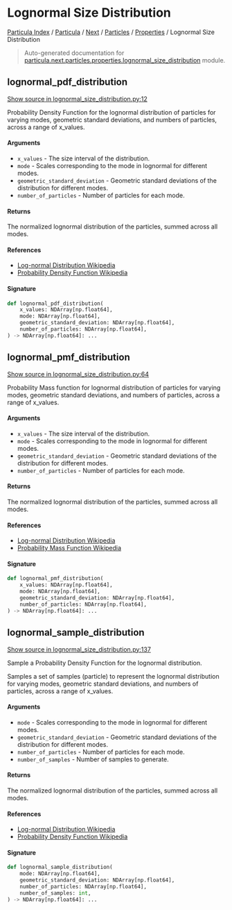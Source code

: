 # Lognormal Size Distribution

[Particula Index](../../../../README.md#particula-index) / [Particula](../../../index.md#particula) / [Next](../../index.md#next) / [Particles](../index.md#particles) / [Properties](./index.md#properties) / Lognormal Size Distribution

> Auto-generated documentation for [particula.next.particles.properties.lognormal_size_distribution](https://github.com/Gorkowski/particula/blob/main/particula/next/particles/properties/lognormal_size_distribution.py) module.

## lognormal_pdf_distribution

[Show source in lognormal_size_distribution.py:12](https://github.com/Gorkowski/particula/blob/main/particula/next/particles/properties/lognormal_size_distribution.py#L12)

Probability Density Function for the lognormal distribution of particles
for varying modes, geometric standard deviations, and numbers of particles,
across a range of x_values.

#### Arguments

- `x_values` - The size interval of the distribution.
- `mode` - Scales corresponding to the mode in lognormal for different
    modes.
- `geometric_standard_deviation` - Geometric standard deviations of the
    distribution for different modes.
- `number_of_particles` - Number of particles for each mode.

#### Returns

The normalized lognormal distribution of the particles, summed
across all modes.

#### References

- [Log-normal Distribution Wikipedia](
    https://en.wikipedia.org/wiki/Log-normal_distribution)
 - [Probability Density Function Wikipedia](
    https://en.wikipedia.org/wiki/Probability_density_function)

#### Signature

```python
def lognormal_pdf_distribution(
    x_values: NDArray[np.float64],
    mode: NDArray[np.float64],
    geometric_standard_deviation: NDArray[np.float64],
    number_of_particles: NDArray[np.float64],
) -> NDArray[np.float64]: ...
```



## lognormal_pmf_distribution

[Show source in lognormal_size_distribution.py:64](https://github.com/Gorkowski/particula/blob/main/particula/next/particles/properties/lognormal_size_distribution.py#L64)

Probability Mass function for lognormal distribution of particles for
varying modes, geometric standard deviations, and numbers of particles,
across a range of x_values.

#### Arguments

- `x_values` - The size interval of the distribution.
- `mode` - Scales corresponding to the mode in lognormal for different
    modes.
- `geometric_standard_deviation` - Geometric standard deviations of the
    distribution for different modes.
- `number_of_particles` - Number of particles for each mode.

#### Returns

The normalized lognormal distribution of the particles, summed
across all modes.

#### References

- [Log-normal Distribution Wikipedia](
    https://en.wikipedia.org/wiki/Log-normal_distribution)
- [Probability Mass Function Wikipedia](
    https://en.wikipedia.org/wiki/Probability_mass_function)

#### Signature

```python
def lognormal_pmf_distribution(
    x_values: NDArray[np.float64],
    mode: NDArray[np.float64],
    geometric_standard_deviation: NDArray[np.float64],
    number_of_particles: NDArray[np.float64],
) -> NDArray[np.float64]: ...
```



## lognormal_sample_distribution

[Show source in lognormal_size_distribution.py:137](https://github.com/Gorkowski/particula/blob/main/particula/next/particles/properties/lognormal_size_distribution.py#L137)

Sample a Probability Density Function for the lognormal distribution.

Samples a set of samples (particle) to represent the lognormal distribution
for varying modes, geometric standard deviations, and numbers of particles,
across a range of x_values.

#### Arguments

- `mode` - Scales corresponding to the mode in lognormal for different
    modes.
- `geometric_standard_deviation` - Geometric standard deviations of the
    distribution for different modes.
- `number_of_particles` - Number of particles for each mode.
- `number_of_samples` - Number of samples to generate.

#### Returns

The normalized lognormal distribution of the particles, summed
across all modes.

#### References

- [Log-normal Distribution Wikipedia](
    https://en.wikipedia.org/wiki/Log-normal_distribution)
 - [Probability Density Function Wikipedia](
    https://en.wikipedia.org/wiki/Probability_density_function)

#### Signature

```python
def lognormal_sample_distribution(
    mode: NDArray[np.float64],
    geometric_standard_deviation: NDArray[np.float64],
    number_of_particles: NDArray[np.float64],
    number_of_samples: int,
) -> NDArray[np.float64]: ...
```
